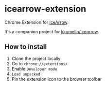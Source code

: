 # icearrow-extension

Chrome Extension for [IceArrow](https://icearrow.xyz).

It's a companion project for [kkomelin/icearrow](https://github.com/kkomelin/icearrow).

## How to install

1. Clone the project locally
2. Go to `chrome://extensions/`
3. Enable `Developer mode`
4. `Load unpacked`
5. Pin the extension icon to the browser toolbar
